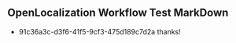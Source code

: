 ## OpenLocalization Workflow Test MarkDown
* 91c36a3c-d3f6-41f5-9cf3-475d189c7d2a thanks!

<!--HONumber=Aug16_HO5-->


